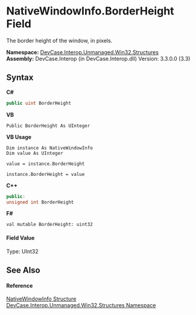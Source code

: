 # NativeWindowInfo.BorderHeight Field
 

The border height of the window, in pixels.

**Namespace:**&nbsp;<a href="N_DevCase_Interop_Unmanaged_Win32_Structures">DevCase.Interop.Unmanaged.Win32.Structures</a><br />**Assembly:**&nbsp;DevCase.Interop (in DevCase.Interop.dll) Version: 3.3.0.0 (3.3)

## Syntax

**C#**<br />
``` C#
public uint BorderHeight
```

**VB**<br />
``` VB
Public BorderHeight As UInteger
```

**VB Usage**<br />
``` VB Usage
Dim instance As NativeWindowInfo
Dim value As UInteger

value = instance.BorderHeight

instance.BorderHeight = value
```

**C++**<br />
``` C++
public:
unsigned int BorderHeight
```

**F#**<br />
``` F#
val mutable BorderHeight: uint32
```


#### Field Value
Type: UInt32

## See Also


#### Reference
<a href="T_DevCase_Interop_Unmanaged_Win32_Structures_NativeWindowInfo">NativeWindowInfo Structure</a><br /><a href="N_DevCase_Interop_Unmanaged_Win32_Structures">DevCase.Interop.Unmanaged.Win32.Structures Namespace</a><br />